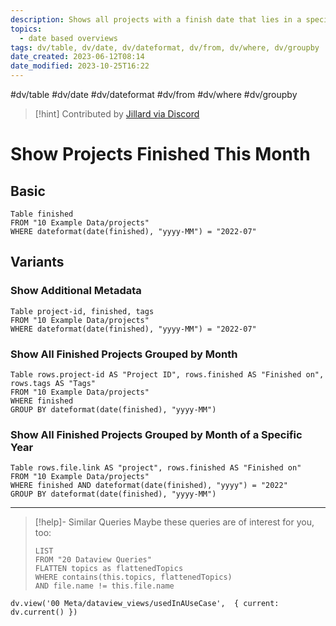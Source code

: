 ```yaml
---
description: Shows all projects with a finish date that lies in a specific month or year, optionally with additional metadata
topics:
  - date based overviews
tags: dv/table, dv/date, dv/dateformat, dv/from, dv/where, dv/groupby
date_created: 2023-06-12T08:14
date_modified: 2023-10-25T16:22
---
```


#dv/table #dv/date #dv/dateformat #dv/from #dv/where #dv/groupby

> [!hint] Contributed by [Jillard via Discord](https://discord.com/channels/686053708261228577/875721010144477204/1003859143792283658)

# Show Projects Finished This Month

## Basic

```dataview
Table finished
FROM "10 Example Data/projects"
WHERE dateformat(date(finished), "yyyy-MM") = "2022-07"
```

## Variants

### Show Additional Metadata

```dataview
Table project-id, finished, tags
FROM "10 Example Data/projects"
WHERE dateformat(date(finished), "yyyy-MM") = "2022-07"
```

### Show All Finished Projects Grouped by Month

```dataview
Table rows.project-id AS "Project ID", rows.finished AS "Finished on", rows.tags AS "Tags"
FROM "10 Example Data/projects"
WHERE finished
GROUP BY dateformat(date(finished), "yyyy-MM")
```

### Show All Finished Projects Grouped by Month of a Specific Year

```dataview
Table rows.file.link AS "project", rows.finished AS "Finished on"
FROM "10 Example Data/projects"
WHERE finished AND dateformat(date(finished), "yyyy") = "2022"
GROUP BY dateformat(date(finished), "yyyy-MM")
```

---

<!-- === end of query page ===  -->

> [!help]- Similar Queries
> Maybe these queries are of interest for you, too:
>
> ```dataview
> LIST
> FROM "20 Dataview Queries"
> FLATTEN topics as flattenedTopics
> WHERE contains(this.topics, flattenedTopics)
> AND file.name != this.file.name
> ```

```dataviewjs
dv.view('00 Meta/dataview_views/usedInAUseCase',  { current: dv.current() })
```
